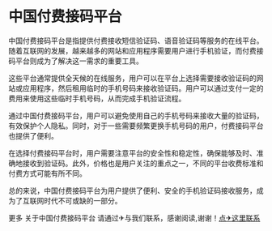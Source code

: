 # 中国付费接码平台

中国付费接码平台是指提供付费接收短信验证码、语音验证码等服务的在线平台。随着互联网的发展，越来越多的网站和应用程序需要用户进行手机验证，而付费接码平台则成为了解决这一需求的重要工具。

这些平台通常提供全天候的在线服务，用户可以在平台上选择需要接收验证码的网站或应用程序，然后租用临时的手机号码来接收验证码。用户可以通过支付一定的费用来使用这些临时手机号码，从而完成手机验证流程。

通过中国付费接码平台，用户可以避免使用自己的手机号码来接收大量的验证码，有效保护个人隐私。同时，对于一些需要频繁更换手机号码的用户，付费接码平台也提供了便利。

在选择付费接码平台时，用户需要注意平台的安全性和稳定性，确保能够及时、准确地接收到验证码。此外，价格也是用户关注的重点之一，不同的平台收费标准和付费方式可能有所不同。

总的来说，中国付费接码平台为用户提供了便利、安全的手机验证码接收服务，成为了互联网时代不可或缺的一部分。

更多 关于中国付费接码平台 请通过✈与我们联系，感谢阅读,谢谢！[点✈这里联系](https://cc.k02.cc)